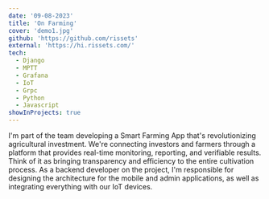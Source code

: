 ```yaml
---
date: '09-08-2023'
title: 'On Farming'
cover: 'demo1.jpg'
github: 'https://github.com/rissets'
external: 'https://hi.rissets.com/'
tech:
  - Django
  - MPTT
  - Grafana
  - IoT
  - Grpc
  - Python
  - Javascript
showInProjects: true
---
```


I'm part of the team developing a Smart Farming App that's revolutionizing agricultural investment. We're connecting investors and farmers through a platform that provides real-time monitoring, reporting, and verifiable results. Think of it as bringing transparency and efficiency to the entire cultivation process. As a backend developer on the project, I'm responsible for designing the architecture for the mobile and admin applications, as well as integrating everything with our IoT devices.
